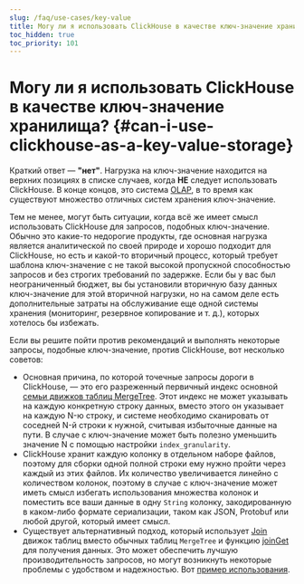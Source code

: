 ```yaml
---
slug: /faq/use-cases/key-value
title: Могу ли я использовать ClickHouse в качестве ключ-значение хранилища?
toc_hidden: true
toc_priority: 101
---
```



# Могу ли я использовать ClickHouse в качестве ключ-значение хранилища? {#can-i-use-clickhouse-as-a-key-value-storage}

Краткий ответ — **"нет"**. Нагрузка на ключ-значение находится на верхних позициях в списке случаев, когда <span class="text-danger">**НЕ**</span> следует использовать ClickHouse. В конце концов, это система [OLAP](../../faq/general/olap.md), в то время как существуют множество отличных систем хранения ключ-значение.

Тем не менее, могут быть ситуации, когда всё же имеет смысл использовать ClickHouse для запросов, подобных ключ-значение. Обычно это какие-то недорогие продукты, где основная нагрузка является аналитической по своей природе и хорошо подходит для ClickHouse, но есть и какой-то вторичный процесс, который требует шаблона ключ-значение с не такой высокой пропускной способностью запросов и без строгих требований по задержке. Если бы у вас был неограниченный бюджет, вы бы установили вторичную базу данных ключ-значение для этой вторичной нагрузки, но на самом деле есть дополнительные затраты на обслуживание еще одной системы хранения (мониторинг, резервное копирование и т. д.), которых хотелось бы избежать.

Если вы решите пойти против рекомендаций и выполнять некоторые запросы, подобные ключ-значение, против ClickHouse, вот несколько советов:

- Основная причина, по которой точечные запросы дороги в ClickHouse, — это его разреженный первичный индекс основной [семьи движков таблиц MergeTree](../..//engines/table-engines/mergetree-family/mergetree.md). Этот индекс не может указывать на каждую конкретную строку данных, вместо этого он указывает на каждую N-ю строку, и системе необходимо сканировать от соседней N-й строки к нужной, считывая избыточные данные на пути. В случае с ключ-значение может быть полезно уменьшить значение N с помощью настройки `index_granularity`.
- ClickHouse хранит каждую колонку в отдельном наборе файлов, поэтому для сборки одной полной строки ему нужно пройти через каждый из этих файлов. Их количество увеличивается линейно с количеством колонок, поэтому в случае с ключ-значение может иметь смысл избегать использования множества колонок и поместить все ваши данные в одну `String` колонку, закодированную в каком-либо формате сериализации, таком как JSON, Protobuf или любой другой, который имеет смысл.
- Существует альтернативный подход, который использует [Join](../../engines/table-engines/special/join.md) движок таблиц вместо обычных таблиц `MergeTree` и функцию [joinGet](../../sql-reference/functions/other-functions.md#joinget) для получения данных. Это может обеспечить лучшую производительность запросов, но могут возникнуть некоторые проблемы с удобством и надежностью. Вот [пример использования](https://github.com/ClickHouse/ClickHouse/blob/master/tests/queries/0_stateless/00800_versatile_storage_join.sql#L49-L51).
